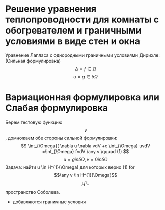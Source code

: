 # Решение уравнения теплопроводности для комнаты с обогревателем и граничными условиями в виде стен и окна

Уравнение Лапласа с однородными граничными условиями Дирихле:
(Сильная формулировка)
$$
\Delta = f \in \Omega
$$
$$
u = g \in \delta \Omega
$$

# Вариационная формулировка или Слабая формулировка
Берем тестовую функцию $$v$$, домножаем обе стороны сильной формулировки:
$$
\int_{\Omega}( \nabla u \nabla vdV +c \int_{\Omega} uvdV =\int_{\Omega} fvdV  \any v     \qquad      (1)
$$
$$
u = g in \delta \Omega, v = 0 in \delta \Omega
$$
Задача: найти u \in H^{1}(\Omega) для которых верно (1) for $$\any v \in H^{1}(\Omega)$$
$$H^{1} - $$ пространство Соболева.
+ добавляются граничные условия
